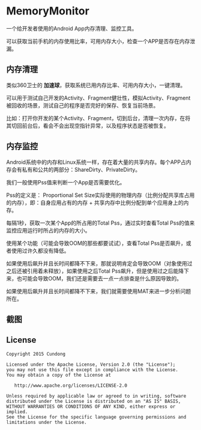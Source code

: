 # MemoryMonitor 

一个给开发者使用的Android App内存清理、监控工具。

可以获取当前手机的内存使用比率，可用内存大小，检查一个APP是否存在内存泄漏。

## 内存清理

类似360卫士的 **加速球**，获取系统已用内存比率、可用内存大小，一键清理。

可以用于测试自己开发的Activity、Fragment健壮性，模拟Activity、Fragment被回收的场景，测试自己的程序是否完好的保存、恢复当前场景。

比如：打开你开发的某个Activity、Fragment，切到后台，清理一次内存，在将其切回前台后，看会不会出现空指针异常，以及程序状态是否被恢复。

## 内存监控

Android系统中的内存和Linux系统一样，存在着大量的共享内存。每个APP占内存会有私有和公共的两部分：ShareDirty、PrivateDirty。

我们一般使用Pss值来判断一个App是否需要优化。

Pss的定义是：
Proportional Set Size实际使用的物理内存（比例分配共享库占用的内存），即：自身应用占有的内存 + 共享内存中比例分配到单个应用身上的内存。

每隔1秒，获取一次某个App的所占用的Total Pss，通过实时查看Total Pss的值来监控应用运行时所占的内存的大小。

使用某个功能（可能会导致OOM的那些都要试试），查看Total Pss是否飙升，或者使用过许久都没有降低。

如果使用后飙升并且长时间都降不下来，那就说明肯定会导致OOM（对象使用过之后还被引用着未释放），如果使用之后Total Pss飙升，但是使用过之后能降下来，也可能会导致OOM，我们还是需要去一点一点排查是什么原因导致的。

如果使用后飙升并且长时间都降不下来，我们就需要使用MAT来进一步分析问题所在。

## 截图



## License

    Copyright 2015 Cundong

    Licensed under the Apache License, Version 2.0 (the "License");
    you may not use this file except in compliance with the License.
    You may obtain a copy of the License at

       http://www.apache.org/licenses/LICENSE-2.0

    Unless required by applicable law or agreed to in writing, software
    distributed under the License is distributed on an "AS IS" BASIS,
    WITHOUT WARRANTIES OR CONDITIONS OF ANY KIND, either express or implied.
    See the License for the specific language governing permissions and
    limitations under the License.
